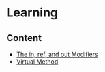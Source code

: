 # Learning
## Content 

 - [The in, ref, and out Modifiers](https://github.com/abouhamze-fahime/Learning/blob/main/The%20in.pdf)
 - [Virtual Method](https://github.com/abouhamze-fahime/Learning/blob/main/The%20in.pdf)
